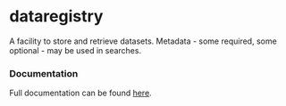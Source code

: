 # dataregistry
A facility to store and retrieve datasets. Metadata - some required, some optional - may be used in searches.

### Documentation

Full documentation can be found [here](http://lsstdesc.org/dataregistry).
